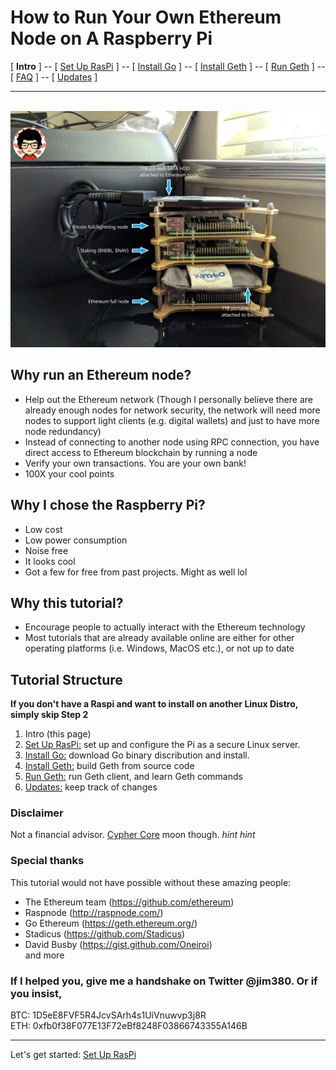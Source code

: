 # How to Run Your Own Ethereum Node on A Raspberry Pi
[ **Intro** ] -- [ [Set Up RasPi](pi_setup.md) ] -- [ [Install Go](go_install.md) ] -- [ [Install Geth](geth_install.md) ] -- [ [Run Geth](geth_run.md) ] -- [ [FAQ](faq.md) ] -- [ [Updates](raspi_updates.md) ]

-----
<br/>![header 1](pics/header/header_1.jpg)
## Why run an Ethereum node?
- Help out the Ethereum network (Though I personally believe there are already enough nodes for network security, the network will need more nodes to support light clients (e.g. digital wallets) and just to have more node redundancy)
- Instead of connecting to another node using RPC connection, you have direct access to Ethereum blockchain by running a node
- Verify your own transactions. You are your own bank!
- 100X your cool points
## Why I chose the Raspberry Pi?
- Low cost
- Low power consumption
- Noise free
- It looks cool
- Got a few for free from past projects. Might as well lol
## Why this tutorial?
- Encourage people to actually interact with the Ethereum technology
- Most tutorials that are already available online are either for other operating platforms (i.e. Windows, MacOS etc.), or not up to date
## Tutorial Structure
**If you don't have a Raspi and want to install on another Linux Distro, simply skip Step 2**
1. Intro (this page)
2. [Set Up RasPi:](pi_setup.md) set up and configure the Pi as a secure Linux server.
3. [Install Go:](go_install.md) download Go binary discribution and install.
4. [Install Geth:](geth_install.md) build Geth from source code
5. [Run Geth:](geth_run.md) run Geth client, and learn Geth commands
6. [Updates:](raspi_updates.md) keep track of changes
### Disclaimer
Not a financial advisor. [Cypher Core](http://cyphercore.io) moon though. *hint hint*

### Special thanks
This tutorial would not have possible without these amazing people:
- The Ethereum team (https://github.com/ethereum)
- Raspnode (http://raspnode.com/)
- Go Ethereum (https://geth.ethereum.org/)
- Stadicus (https://github.com/Stadicus)
- David Busby (https://gist.github.com/Oneiroi)
<br/>and more 

### If I helped you, give me a handshake on Twitter @jim380. Or if you insist,
BTC: 1D5eE8FVF5R4JcvSArh4s1UiVnuwvp3j8R
<br/>ETH: 0xfb0f38F077E13F72eBf8248F03866743355A146B


---
Let's get started: [Set Up RasPi](pi_setup.md)
